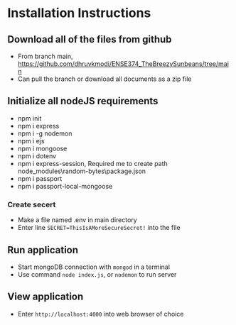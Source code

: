# Installation Instructions
## Download all of the files from github
- From branch main, https://github.com/dhruvkmodi/ENSE374_TheBreezySunbeans/tree/main
- Can pull the branch or download all documents as a zip file

## Initialize all nodeJS requirements
- npm init
- npm i express
- npm i -g nodemon
- npm i ejs
- npm i mongoose
- npm i dotenv
- npm i express-session, Required me to create path node_modules\random-bytes\package.json
- npm i passport
- npm i passport-local-mongoose

### Create secert
- Make a file named .env in main directory
- Enter line `SECRET=ThisIsAMoreSecureSecret!` into the file

## Run application
- Start mongoDB connection with `mongod` in a terminal
- Use command `node index.js`, or `nodemon` to run server

## View application
- Enter `http://localhost:4000` into web browser of choice

